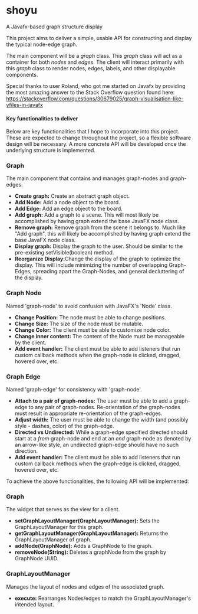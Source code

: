 # shoyu
A Javafx-based graph structure display

This project aims to deliver a simple, usable API for constructing and display the typical node-edge graph.

The main component will be a <i>graph</i> class.
This <i>graph</i> class will act as a container for both <i>nodes</i> and <i>edges</i>.
The client will interact primarily with this <i>graph</i> class to render nodes, edges, labels, and other displayable components.

Special thanks to user Roland, who got me started on Javafx by providing the most amazing answer to the Stack Overflow question found here:
https://stackoverflow.com/questions/30679025/graph-visualisation-like-yfiles-in-javafx


<h4>Key functionalities to deliver</h4>
Below are key functionalities that I hope to incorporate into this project.
These are expected to change throughout the project, so a flexible software design will be necessary.
A more concrete API will be developed once the underlying structure is implemented.

### Graph
The main component that contains and manages graph-nodes and graph-edges.
<ul>
<li><b>Create graph:</b> Create an abstract graph object.</li>
<li><b>Add Node:</b> Add a node object to the board.</li>
<li><b>Add Edge:</b> Add an edge object to the board.</li>
<li><b>Add graph:</b> Add a graph to a scene. This will most likely be accomplished by having graph extend the base JavaFX node class.
<li><b>Remove graph:</b> Remove graph from the scene it belongs to. Much like "Add graph", this will likely be accomplished by having graph extend the base JavaFX node class.
<li><b>Display graph:</b> Display the graph to the user. Should be similar to the
pre-existing setVisible(boolean) method.</li>
<li><b>Reorganize Display:</b>Change the display of the graph to optimize the display.
This will include minimizing the number of overlapping Graph-Edges, spreading apart the Graph-Nodes, and general decluttering of the display.</li>
</ul>

### Graph Node
Named 'graph-node' to avoid confusion with JavaFX's 'Node' class.
<ul>
<li><b>Change Position:</b> The node must be able to change positions.</li>
<li><b>Change Size:</b> The size of the node must be mutable.</li>
<li><b>Change Color:</b> The client must be able to customize node color.</li>
<li><b>Change inner content:</b> The content of the Node must be manageable by the client.</li>
<li><b>Add event handler:</b> The client must be able to add listeners that run custom callback methods when the graph-node is clicked, dragged, hovered over, etc.</li>
</ul>

### Graph Edge
Named 'graph-edge' for consistency with 'graph-node'.
<ul>
<li><b>Attach to a pair of graph-nodes:</b> The user must be able to add a graph-edge to any pair of graph-nodes. Re-orientation of the graph-nodes must result in appropriate re-orientation of the graph-edges.</li>
<li><b>Adjust width:</b> The user must be able to change the width (and possibly style - dashes, color) of the graph-edge.</li>
<li><b>Directed vs Undirected:</b> While a graph-edge specified directed should start at a <i>from</i> graph-node and end at an <i>end</i> graph-node as denoted by an arrow-like style, an undirected graph-edge should have no such direction.</li>
<li><b>Add event handler:</b> The client must be able to add listeners that run custom callback methods when the graph-edge is clicked, dragged, hovered over, etc.</li>
</ul>



To achieve the above functionalities, the following API will be implemented:
### Graph
The widget that serves as the view for a client.
<ul>
<li><b>setGraphLayoutManager(GraphLayoutManager):</b> Sets the GraphLayoutManager for this graph.</li>
<li><b>getGraphLayoutManager(GraphLayoutManager):</b> Returns the GraphLayoutManager of graph.</li>
<li><b>addNode(GraphNode):</b> Adds a GraphNode to the graph.</li>
<li><b>removeNode(String):</b> Deletes a graphNode from the graph by GraphNode UUID.</li>
</ul>

### GraphLayoutManager
Manages the layout of nodes and edges of the associated graph.
<ul>
<li><b>execute:</b> Rearranges Nodes/edges to match the GraphLayoutManager's intended layout.</li>
</ul>






